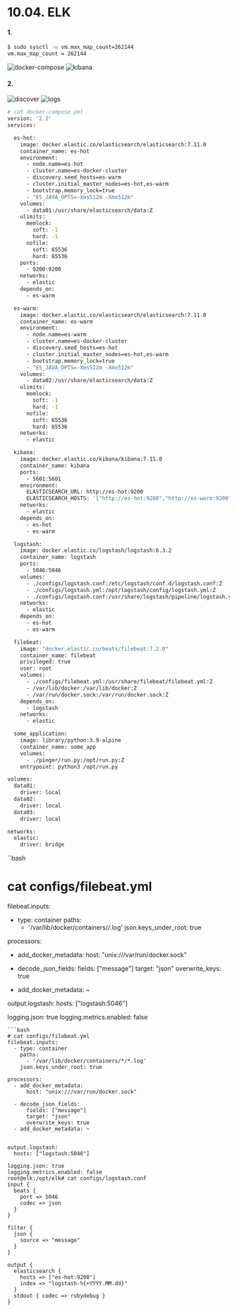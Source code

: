 # 10.04. ELK

#### 1.
```bash
$ sudo sysctl -w vm.max_map_count=262144
vm.max_map_count = 262144
```
![docker-compose](../imgs/elk_docker_compose_start.png)
![kibana](../imgs/elk_kibana_home.png)

#### 2.
![discover](../imgs/elk_kibana_discover.png)
![logs](../imgs/elk_getting_logs.png)


```bash
# cat docker-compose.yml
version: '2.2'
services:

  es-hot:
    image: docker.elastic.co/elasticsearch/elasticsearch:7.11.0
    container_name: es-hot
    environment:
      - node.name=es-hot
      - cluster.name=es-docker-cluster
      - discovery.seed_hosts=es-warm
      - cluster.initial_master_nodes=es-hot,es-warm
      - bootstrap.memory_lock=true
      - "ES_JAVA_OPTS=-Xms512m -Xmx512m"
    volumes:
      - data01:/usr/share/elasticsearch/data:Z
    ulimits:
      memlock:
        soft: -1
        hard: -1
      nofile:
        soft: 65536
        hard: 65536
    ports:
      - 9200:9200
    networks:
      - elastic
    depends_on:
      - es-warm

  es-warm:
    image: docker.elastic.co/elasticsearch/elasticsearch:7.11.0
    container_name: es-warm
    environment:
      - node.name=es-warm
      - cluster.name=es-docker-cluster
      - discovery.seed_hosts=es-hot
      - cluster.initial_master_nodes=es-hot,es-warm
      - bootstrap.memory_lock=true
      - "ES_JAVA_OPTS=-Xms512m -Xmx512m"
    volumes:
      - data02:/usr/share/elasticsearch/data:Z
    ulimits:
      memlock:
        soft: -1
        hard: -1
      nofile:
        soft: 65536
        hard: 65536
    networks:
      - elastic

  kibana:
    image: docker.elastic.co/kibana/kibana:7.11.0
    container_name: kibana
    ports:
      - 5601:5601
    environment:
      ELASTICSEARCH_URL: http://es-hot:9200
      ELASTICSEARCH_HOSTS: '["http://es-hot:9200","http://es-warm:9200"]'
    networks:
      - elastic
    depends_on:
      - es-hot
      - es-warm

  logstash:
    image: docker.elastic.co/logstash/logstash:6.3.2
    container_name: logstash
    ports:
      - 5046:5046
    volumes:
      - ./configs/logstash.conf:/etc/logstash/conf.d/logstash.conf:Z
      - ./configs/logstash.yml:/opt/logstash/config/logstash.yml:Z
      - ./configs/logstash.conf:/usr/share/logstash/pipeline/logstash.yml:Z
    networks:
      - elastic
    depends_on:
      - es-hot
      - es-warm

  filebeat:
    image: "docker.elastic.co/beats/filebeat:7.2.0"
    container_name: filebeat
    privileged: true
    user: root
    volumes:
      - ./configs/filebeat.yml:/usr/share/filebeat/filebeat.yml:Z
      - /var/lib/docker:/var/lib/docker:Z
      - /var/run/docker.sock:/var/run/docker.sock:Z
    depends_on:
      - logstash
    networks:
      - elastic

  some_application:
    image: library/python:3.9-alpine
    container_name: some_app
    volumes:
      - ./pinger/run.py:/opt/run.py:Z
    entrypoint: python3 /opt/run.py

volumes:
  data01:
    driver: local
  data02:
    driver: local
  data03:
    driver: local

networks:
  elastic:
    driver: bridge
```
``bash
# cat configs/filebeat.yml
filebeat.inputs:
  - type: container
    paths:
      - '/var/lib/docker/containers/*/*.log'
    json.keys_under_root: true

processors:
  - add_docker_metadata:
      host: "unix:///var/run/docker.sock"

  - decode_json_fields:
      fields: ["message"]
      target: "json"
      overwrite_keys: true
  - add_docker_metadata: ~


output.logstash:
  hosts: ["logstash:5046"]

logging.json: true
logging.metrics.enabled: false
```
```bash
# cat configs/filebeat.yml
filebeat.inputs:
  - type: container
    paths:
      - '/var/lib/docker/containers/*/*.log'
    json.keys_under_root: true

processors:
  - add_docker_metadata:
      host: "unix:///var/run/docker.sock"

  - decode_json_fields:
      fields: ["message"]
      target: "json"
      overwrite_keys: true
  - add_docker_metadata: ~


output.logstash:
  hosts: ["logstash:5046"]

logging.json: true
logging.metrics.enabled: false
root@elk:/opt/elk# cat configs/logstash.conf
input {
  beats {
    port => 5046
    codec => json
  }
}

filter {
  json {
    source => "message"
  }
}

output {
  elasticsearch {
    hosts => ["es-hot:9200"]
    index => "logstash-%{+YYYY.MM.dd}"
  }
  stdout { codec => rubydebug }
}
```